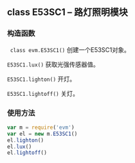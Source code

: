 
## class E53SC1 – 路灯照明模块

### 构造函数

` class evm.E53SC1()`
 创建一个E53SC1对象。

`E53SC1.lux()`
获取光强传感器值。

`E53SC1.lighton()`
开灯。

`E53SC1.lightoff()`
关灯。

### 使用方法
```javascript
var m = require('evm')
var el = new m.E53SC1()
el.lighton()
el.lux()
el.lightoff()
```